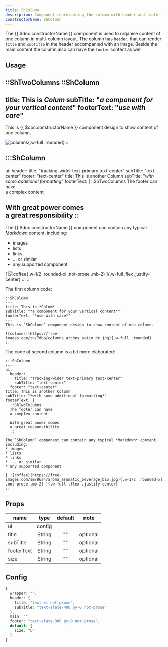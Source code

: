 ```yaml
---
title: ShColumn
description: Component representing the column with header and footer
constructorName: ShColumn
---
```


The {{ $doc.constructorName }} component is used to organise content of one column in
multi-column layout. The column has `header`, that can render `title` and
`subTitle` in the header accompanied with an image.
Beside the main content the column also can have the `footer` content as well.

## Usage

::ShTwoColumns
::ShColumn
---
title: This is *Colum*
subTitle: "*a component for your vertical content*"
footerText: "*use with care*"
---
This is {{ $doc.constructorName }} component design to show content of one column.

![columns](https://free-images.com/tn/7dbb/columns_arches_patio_de.jpg){.w-full .rounded}
::

:::ShColumn
---
ui:
  header:
    title: "tracking-wider text-primary text-center"
    subTitle: "text-center"
  footer: "text-center"
title: This is another Column
subTitle: "*with some additional formatting*"
footerText: |
  ::ShTwoColumns
  The footer can have  
  a complex content

  With great power comes  
  a great responsibility
  ::
---
The {{ $doc.constructorName }} component can contain any typical *Markdown* content, including:
* images 
* lists
* links
* ... or similar
* any supported component

[ ![coffee](https://free-images.com/sm/86a4/aroma_aromatic_beverage_bio.jpg){.w-1/2 .rounded-xl .not-prose .mb-2} ]{.w-full .flex .justify-center}
:::
::

The first column code:
```mdc 
::ShColumn
---
title: This is *Colum*
subTitle: "*a component for your vertical content*"
footerText: "*use with care*"
---
This is `ShColumn` component design to show content of one column.

![columns](https://free-images.com/tn/7dbb/columns_arches_patio_de.jpg){.w-full .rounded}
::
```
The code of second column is a bit more elaborated:
```mdc
:::ShColumn
---
ui:
  header:
    title: "tracking-wider text-primary text-center"
    subTitle: "text-center"
  footer: "text-center"
title: This is another Column
subTitle: "*with some additional formatting*"
footerText: |
  ::ShTwoColumns
  The footer can have  
  a complex content

  With great power comes  
  a great responsibility
  ::
---
The `ShColumn` component can contain any typical *Markdown* content, including:
* images 
* lists
* links
* ... or similar
* any supported component

[ ![coffee](https://free-images.com/sm/86a4/aroma_aromatic_beverage_bio.jpg){.w-1/2 .rounded-xl .not-prose .mb-2} ]{.w-full .flex .justify-center}
::
```

## Props

| name | type | default | note |
| --- | :---: | :---: | --- |
| ui  | config |      |     |
| title | String | "" | optional |
| subTitle | String | "" | optional |
| footerText | String | "" | optional |
| size | String | "" | optional |

## Config

```ts
{
  wrapper: "",
  header: {
    title: "text-xl not-prose",
    subTitle: "text-slate-400 py-0 not-prose"
  },
  main: "",
  footer: "text-slate-300 py-0 not-prose",
  default: {
    size: "L"
  }
}
```
